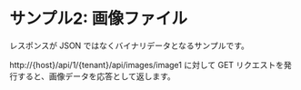 サンプル2: 画像ファイル
=======================

レスポンスが JSON ではなくバイナリデータとなるサンプルです。

http://{host}/api/1/{tenant}/api/images/image1 に対して GET
リクエストを発行すると、画像データを応答として返します。
